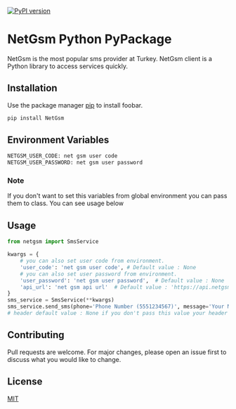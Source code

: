 [![PyPI version](https://img.shields.io/pypi/v/NetGsm.svg)](https://pypi.python.org/pypi/NetGsm)

# NetGsm Python PyPackage

NetGsm is the most popular sms provider at Turkey. NetGsm client is a Python library to access services quickly.

## Installation

Use the package manager [pip](https://pip.pypa.io/en/stable/) to install foobar.

```bash
pip install NetGsm
```
## Environment Variables

```bash
NETGSM_USER_CODE: net gsm user code
NETGSM_USER_PASSWORD: net gsm user password
```
### Note
If you don't want to set this variables from global environment you can pass them to class.
You can see usage below
## Usage

```python
from netgsm import SmsService

kwargs = {
    # you can also set user code from environment.
    'user_code': 'net gsm user code', # Default value : None
    # you can also set user password from environment.
    'user_password': 'net gsm user password',  # Default value : None
    'api_url': 'net gsm api url'  # Default value : 'https://api.netgsm.com.tr/sms/send/get'
}
sms_service = SmsService(**kwargs)
sms_service.send_sms(phone='Phone Number (5551234567)', message='Your Message', header='Your header')
# header default value : None if you don't pass this value your header is your user code
```

## Contributing

Pull requests are welcome. For major changes, please open an issue first to discuss what you would like to change.

## License

[MIT](https://choosealicense.com/licenses/mit/)
